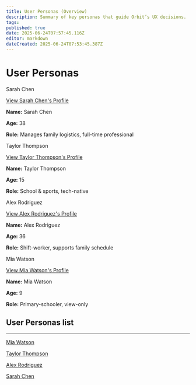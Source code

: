 ```yaml
---
title: User Personas (Overview)
description: Summary of key personas that guide Orbit’s UX decisions.
tags: 
published: true
date: 2025-06-24T07:57:45.116Z
editor: markdown
dateCreated: 2025-06-24T07:53:45.387Z
---
```


# User Personas

<aside>
Sarah Chen

[View Sarah Chen's Profile](User%20Personas%201feb2bc5400e80c5a00dd2ee5edbb64e/Sarah%20Chen%201feb2bc5400e800f969ce94d060d00c1.md)

**Name:** Sarah Chen

**Age:** 38

**Role:** Manages family logistics, full-time professional

</aside>

<aside>
Taylor Thompson

[View Taylor Thompson's Profile](User%20Personas%201feb2bc5400e80c5a00dd2ee5edbb64e/Taylor%20Thompson%20200b2bc5400e80b6bad4f6b756a9ff52.md)

**Name:** Taylor Thompson

**Age:** 15

**Role:** School & sports, tech-native

</aside>

<aside>
Alex Rodriguez

[View Alex Rodriguez's Profile](User%20Personas%201feb2bc5400e80c5a00dd2ee5edbb64e/Alex%20Rodriguez%20200b2bc5400e80f88162f01cbcb7ab15.md)

**Name:** Alex Rodriguez

**Age:** 36

**Role:** Shift-worker, supports family schedule

</aside>

<aside>
Mia Watson

[View Mia Watson's Profile](User%20Personas%201feb2bc5400e80c5a00dd2ee5edbb64e/Mia%20Watson%20200b2bc5400e80ad927fdab857be2255.md)

**Name:** Mia Watson

**Age:** 9

**Role:** Primary-schooler, view-only

</aside>

## User Personas list

---

[Mia Watson](User%20Personas%201feb2bc5400e80c5a00dd2ee5edbb64e/Mia%20Watson%20200b2bc5400e80ad927fdab857be2255.md)

[Taylor Thompson](User%20Personas%201feb2bc5400e80c5a00dd2ee5edbb64e/Taylor%20Thompson%20200b2bc5400e80b6bad4f6b756a9ff52.md)

[Alex Rodriguez](User%20Personas%201feb2bc5400e80c5a00dd2ee5edbb64e/Alex%20Rodriguez%20200b2bc5400e80f88162f01cbcb7ab15.md)

[Sarah Chen](User%20Personas%201feb2bc5400e80c5a00dd2ee5edbb64e/Sarah%20Chen%201feb2bc5400e800f969ce94d060d00c1.md)